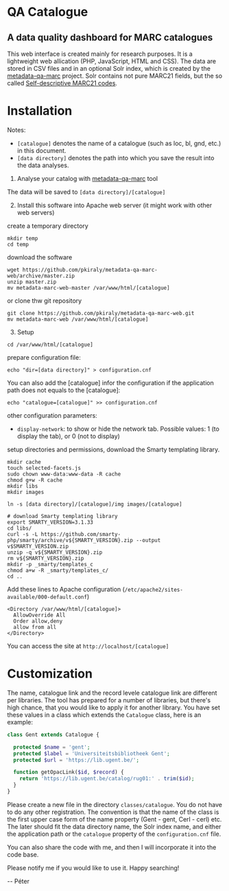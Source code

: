 # QA Catalogue
## A data quality dashboard for MARC catalogues

This web interface is created mainly for research purposes. 
It is a lightweight web allication (PHP, JavaScript, HTML and CSS). The data
are stored in CSV files and in an optional Solr index, which is created 
by the [metadata-qa-marc](https://github.com/pkiraly/metadata-qa-marc) 
project. Solr contains not pure MARC21 fields, but the so called
[Self-descriptive MARC21 codes](http://pkiraly.github.io/2017/09/24/mapping/).

# Installation

Notes: 
* `[catalogue]` denotes the name of a catalogue (such as loc, bl, gnd, etc.) in this document.
* `[data directory]` denotes the path into which you save the result into the data analyses.

1. Analyse your catalog with [metadata-qa-marc](https://github.com/pkiraly/metadata-qa-marc) tool

The data will be saved to `[data directory]/[catalogue]`

2. Install this software into Apache web server (it might work with other web servers)

create a temporary directory
```
mkdir temp
cd temp
```

download the software
```
wget https://github.com/pkiraly/metadata-qa-marc-web/archive/master.zip
unzip master.zip
mv metadata-marc-web-master /var/www/html/[catalogue]
```

or clone thw git repository
```
git clone https://github.com/pkiraly/metadata-qa-marc-web.git
mv metadata-marc-web /var/www/html/[catalogue]
```

3. Setup

```
cd /var/www/html/[catalogue]
```

prepare configuration file:
```
echo "dir=[data directory]" > configuration.cnf
```
 You can also add the [catalogue] infor the configuration if the 
 application path does not equals to the [catalogue]:

```
echo "catalogue=[catalogue]" >> configuration.cnf
```

other configuration parameters:

* `display-network`: to show or hide the network tab. 
  Possible values: 1 (to display the tab), or 0 (not to display)

setup directories and permissions, download the Smarty templating library.

```
mkdir cache
touch selected-facets.js
sudo chown www-data:www-data -R cache
chmod g+w -R cache
mkdir libs
mkdir images

ln -s [data directory]/[catalogue]/img images/[catalogue]

# download Smarty templating library
export SMARTY_VERSION=3.1.33
cd libs/
curl -s -L https://github.com/smarty-php/smarty/archive/v${SMARTY_VERSION}.zip --output v$SMARTY_VERSION.zip
unzip -q v${SMARTY_VERSION}.zip
rm v${SMARTY_VERSION}.zip
mkdir -p _smarty/templates_c
chmod a+w -R _smarty/templates_c/
cd ..
```

Add these lines to Apache configuration (`/etc/apache2/sites-available/000-default.conf`)

```
<Directory /var/www/html/[catalogue]>
  AllowOverride All
  Order allow,deny
  allow from all
</Directory>
```

You can access the site at `http://localhost/[catalogue]`

# Customization

The name, catalogue link and the record levele catalogue link are different 
per libraries. The tool has prepared for a number of libraries, but there's
high chance, that you would like to apply it for another library. 
You have set these values in a class which extends the `Catalogue` class,
here is an example: 

```PHP
class Gent extends Catalogue {

  protected $name = 'gent';
  protected $label = 'Universiteitsbibliotheek Gent';
  protected $url = 'https://lib.ugent.be/';

  function getOpacLink($id, $record) {
    return 'https://lib.ugent.be/catalog/rug01:' . trim($id);
  }
}
```

Please create a new file in the directory `classes/catalogue`. You do not have
to do any other registration. The convention is that the name of the class
is the first upper case form of the name property (Gent - gent, Cerl - cerl)
etc. The later should fit the data directory name, the Solr index name, and 
either the application path or the `catalogue` property of the 
`configuration.cnf` file.

You can also share the code with me, and then I will incorporate it into the 
code base. 

Please notify me if you would like to use it. Happy searching!

-- Péter